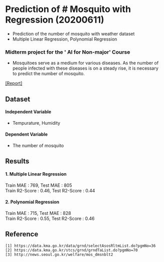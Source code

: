 # Prediction of # Mosquito with Regression (20200611)
- Prediction of the number of mosquito with weather dataset
- Multiple Linear Regression, Polynomial Regression

### Midterm project for the ' AI for Non-major' Course
- Mosquitoes serve as a medium for various diseases. As the number of people infected with these diseases is on a steady rise, 
it is necessary to predict the number of mosquito.

[[Report]](https://github.com/OH-Seoyoung/Prediction_of_the_number_of_Mosquito_with_Regression/blob/master/%5B%EC%A4%91%EA%B0%84%EA%B3%A0%EC%82%AC%20%EB%8C%80%EC%B2%B4%EA%B3%BC%EC%A0%9C%5D%202017010698%20%EC%88%98%ED%95%99%EA%B3%BC%20%EC%98%A4%EC%84%9C%EC%98%81.pdf)  

## Dataset
#### Independent Variable   
- Tempurature, Humidity  
#### Dependent Variable  
- The number of mosquito  
  
## Results
#### 1. Multiple Linear Regression  
  Train MAE : 769, Test MAE : 805  
  Train R2-Score : 0.46, Test R2-Score : 0.44  

#### 2. Polynomial Regression  
  Train MAE : 715, Test MAE : 828  
  Train R2-Score : 0.55, Test R2-Score : 0.46  
  
## Reference
```
[1] https://data.kma.go.kr/data/grnd/selectAsosRltmList.do?pgmNo=36  
[2] https://data.kma.go.kr/stcs/grnd/grndTaList.do?pgmNo=70 
[3] http://news.seoul.go.kr/welfare/mos_dmsnblt2  
```
  
